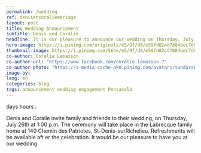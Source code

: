 ```yaml
---
permalink: /wedding
ref: denisetcoraliemariage
layout: post
title: Wedding Announcement
subtitle: Denis and Coralie
headline: It is our pleasure to announce our wedding on Thursday, July 26 2018, at 1:00 p.m.
hero-image: https://i.pinimg.com/originals/e5/9f/d8/e59fd824d7884bec7d6895909c3261f8.jpg
thumbnail-image: https://i.pinimg.com/564x/e5/9f/d8/e59fd824d7884bec7d6895909c3261f8.jpg
co-author: Coralie Lemasson
co-author-url: "https://www.facebook.com/coralie.lemasson.7"
co-author-photo: "https://s-media-cache-ak0.pinimg.com/avatars/sundarabheriya_1468177840_280.jpg"
image-by:
lang: en
categories: blog
tags: announcement wedding engagement Pensacola
---
```

<link href="https://fonts.googleapis.com/css?family=Lato:300" rel="stylesheet"> 

<!-- Display the countdown timer in an element -->
<div class="date-mark"><span id="wedding-day"></span> days
  <span id="wedding-hour"></span> hours
  <span id="wedding-minute"></span>:<span id="wedding-second"></span>
</div>

<script>
// Set the date we're counting down to
var countDownDate = new Date("Jul 26, 2018 13:00:00").getTime();

// Update the count down every 1 second
var x = setInterval(function() {

  // Get todays date and time
  var now = new Date().getTime();

  // Find the distance between now an the count down date
  var distance = countDownDate - now;

  // Time calculations for days, hours, minutes and seconds
  var days = Math.floor(distance / (1000 * 60 * 60 * 24));
  var hours = Math.floor((distance % (1000 * 60 * 60 * 24)) / (1000 * 60 * 60));
  var minutes = Math.floor((distance % (1000 * 60 * 60)) / (1000 * 60));
  var seconds = Math.floor((distance % (1000 * 60)) / 1000);

  // Display the result
  document.getElementById("wedding-day").innerHTML = days;
  document.getElementById("wedding-hour").innerHTML = hours;
  document.getElementById("wedding-minute").innerHTML = minutes;
  document.getElementById("wedding-second").innerHTML = seconds;

  // If the count down is finished, write some text 
  if (distance < 0) {
    clearInterval(x);
    document.getElementById("wedding-day").innerHTML = "0";
    document.getElementById("wedding-hour").innerHTML = "00";
    document.getElementById("wedding-minute").innerHTML = "00";
    document.getElementById("wedding-second").innerHTML = "00";
  }
}, 1000);
</script>



Denis and Coralie invite family and friends to their wedding, on Thursday, July 26th at 1:00 p.m. The ceremony will take place in the Labrecque family home at 140 Chemin des Patriotes, St-Denis-surRichelieu. Refreshments will be available aft er the celebration. It would be our pleasure to have you at our wedding.

